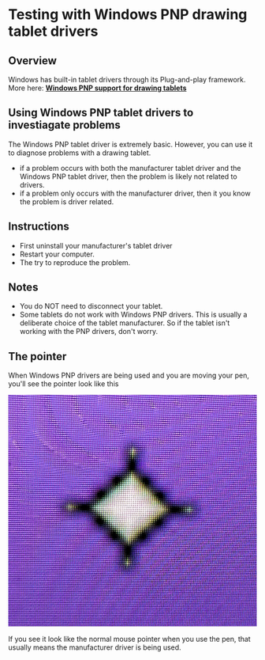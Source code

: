# Testing with Windows PNP drawing tablet drivers

## Overview

Windows has built-in tablet drivers through its Plug-and-play framework. More here: [**Windows PNP support for drawing tablets** ](../guides/operating-systems/windows/windows-pnp-support-for-drawing-tablets.md)

## Using Windows PNP tablet drivers to investiagate problems

The Windows PNP tablet driver is extremely basic. However, you can use it to diagnose problems with a drawing tablet.&#x20;

* if a problem occurs with both the manufacturer tablet driver and the Windows PNP tablet driver, then the problem is likely not related to drivers.
* if a problem only occurs with the manufacturer driver, then it you know the problem is driver related.

## **Instructions**

* First uninstall your manufacturer's tablet driver
* Restart your computer.&#x20;
* The try to reproduce the problem.

## Notes

* You do NOT need to disconnect your tablet.
* Some tablets do not work with Windows PNP drivers. This is usually a deliberate choice of the tablet manufacturer. So if the tablet isn't working with the PNP drivers, don't worry.&#x20;

## The pointer

When Windows PNP drivers are being used and you are moving your pen, you'll see the pointer look like this&#x20;

<img src="../.gitbook/assets/image (397).png" alt="" data-size="original">

If you see it look like the normal mouse pointer when you use the pen, that usually means the manufacturer driver is being used.
